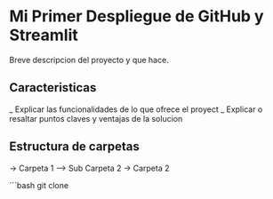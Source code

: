 # Mi Primer Despliegue de GitHub y Streamlit

Breve descripcion del proyecto y que hace.

## Caracteristicas
_ Explicar las funcionalidades de lo que ofrece el proyect
_ Explicar o resaltar puntos claves y ventajas de la solucion

## Estructura de carpetas
-> Carpeta 1
--> Sub Carpeta 2
-> Carpeta 2

´´´bash
git clone

